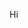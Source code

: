 Hi
<!---
nicholowen/nicholowen is a ✨ special ✨ repository because its `README.md` (this file) appears on your GitHub profile.
You can click the Preview link to take a look at your changes.
--->
